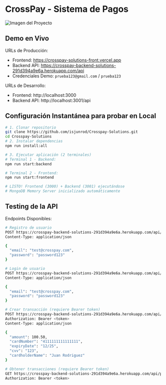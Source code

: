 # CrossPay - Sistema de Pagos

![Imagen del Proyecto](https://res.cloudinary.com/dabwdkdys/image/upload/v1760011826/Screenshot_1_ptrwpl.png)

## Demo en Vivo

URLs de Producción:
- Frontend: https://crosspay-solutions-front.vercel.app
- Backend API: https://crosspay-backend-solutions-291d394a9e6a.herokuapp.com/api
- Credenciales Demo: `prueba123@gmail.com` / `prueba123`

URLs de Desarrollo:
- Frontend: http://localhost:3000
- Backend API: http://localhost:3001/api

## Configuración Instantánea para probar en Local

```bash
# 1. Clonar repositorio
git clone https://github.com/isjunrod/Crosspay-Solutions.git
cd Crosspay-Solutions
# 2. Instalar dependencias
npm run install:all

# 3. Ejecutar aplicación (2 terminales)
# Terminal 1 - Backend:
npm run start:backend

# Terminal 2 - Frontend:
npm run start:frontend

# LISTO! Frontend (3000) + Backend (3001) ejecutándose
# MongoDB Memory Server inicializado automáticamente
```

## Testing de la API

Endpoints Disponibles:

```bash
# Registro de usuario
POST https://crosspay-backend-solutions-291d394a9e6a.herokuapp.com/api/auth/register
Content-Type: application/json

{
  "email": "test@crosspay.com",
  "password": "password123"
}

# Login de usuario
POST https://crosspay-backend-solutions-291d394a9e6a.herokuapp.com/api/auth/login
Content-Type: application/json

{
  "email": "test@crosspay.com",
  "password": "password123"
}

# Crear transacción (requiere Bearer token)
POST https://crosspay-backend-solutions-291d394a9e6a.herokuapp.com/api/payments
Authorization: Bearer <token>
Content-Type: application/json

{
  "amount": 100.50,
  "cardNumber": "4111111111111111",
  "expiryDate": "12/25",
  "cvv": "123",
  "cardholderName": "Juan Rodriguez"
}

# Obtener transacciones (requiere Bearer token)
GET https://crosspay-backend-solutions-291d394a9e6a.herokuapp.com/api/payments
Authorization: Bearer <token>
```

